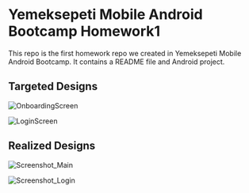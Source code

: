 # Yemeksepeti Mobile Android Bootcamp Homework1 

This repo is the first homework repo we created in Yemeksepeti Mobile Android Bootcamp. It contains a README file and Android project.

## Targeted Designs

![OnboardingScreen](https://user-images.githubusercontent.com/71497349/124369491-f46c7e00-dc74-11eb-8941-48f2a2c9f965.png)

![LoginScreen](https://user-images.githubusercontent.com/71497349/124369500-00f0d680-dc75-11eb-83eb-76c67d84056b.png)

## Realized Designs

![Screenshot_Main](https://user-images.githubusercontent.com/71497349/124369610-14507180-dc76-11eb-856e-5962308dae05.png)

![Screenshot_Login](https://user-images.githubusercontent.com/71497349/124369615-2af6c880-dc76-11eb-81ce-bed2f31f636f.png)


